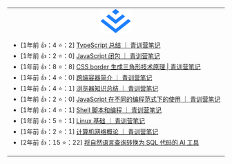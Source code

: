 <!-- multi-platform-posts start -->
  <table align="center">
      <tr>
        <td align="center" width="800px" valign="top">
          <div align="center"><img src='https://raw.githubusercontent.com/baozouai/multi-platform-posts-action/main/assets/juejin.svg' alt='juejin'/></div>
<ul>
<li align='left'>[1年前 👍：4  ⭐：2]
      <a href="https://juejin.cn/post/7227991391690113085" target="_blank">TypeScript 总结 ｜ 青训营笔记</a>
      </li>
<li align='left'>[1年前 👍：2  ⭐：0]
      <a href="https://juejin.cn/post/7227578473366913084" target="_blank">JavaScript 闭包 ｜ 青训营笔记</a>
      </li>
<li align='left'>[1年前 👍：8  ⭐：8]
      <a href="https://juejin.cn/post/7227128420358406181" target="_blank">CSS border 生成三角形技术原理 | 青训营笔记</a>
      </li>
<li align='left'>[1年前 👍：4  ⭐：0]
      <a href="https://juejin.cn/post/7227105808458416183" target="_blank">跨端容器简介 ｜ 青训营笔记</a>
      </li>
<li align='left'>[1年前 👍：4  ⭐：1]
      <a href="https://juejin.cn/post/7226745855033360442" target="_blank">浏览器知识总结 ｜ 青训营笔记</a>
      </li>
<li align='left'>[1年前 👍：2  ⭐：0]
      <a href="https://juejin.cn/post/7224422626944778296" target="_blank">JavaScript 在不同的编程范式下的使用 ｜ 青训营笔记</a>
      </li>
<li align='left'>[1年前 👍：4  ⭐：1]
      <a href="https://juejin.cn/post/7223303364002742309" target="_blank">Shell 脚本和编程 ｜ 青训营笔记</a>
      </li>
<li align='left'>[1年前 👍：5  ⭐：1]
      <a href="https://juejin.cn/post/7222507980445351995" target="_blank">Linux 基础 ｜ 青训营笔记</a>
      </li>
<li align='left'>[1年前 👍：2  ⭐：1]
      <a href="https://juejin.cn/post/7222159871180488763" target="_blank">计算机网络概论 ｜ 青训营笔记</a>
      </li>
<li align='left'>[2年前 👍：15  ⭐：22]
      <a href="https://juejin.cn/post/7212079828479918138" target="_blank">将自然语言查询转换为 SQL 代码的 AI 工具</a>
      </li>
</ul>
        </td>
      </tr>
    </table>
    <!-- multi-platform-posts end -->
